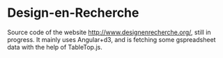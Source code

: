 Design-en-Recherche
===================
Source code of the website http://www.designenrecherche.org/, still in progress.
It mainly uses Angular+d3, and is fetching some gspreadsheet data with the help of TableTop.js.
